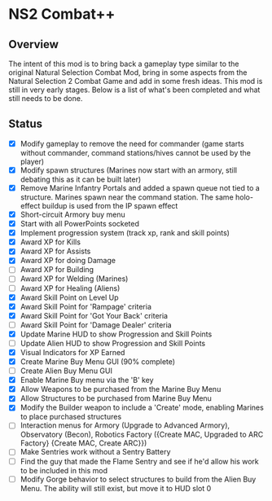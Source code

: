 # NS2 Combat++

## Overview
The intent of this mod is to bring back a gameplay type similar to the original Natural Selection Combat Mod, bring in some aspects from the Natural Selection 2 Combat Game and add in some fresh ideas.  This mod is still in very early stages.  Below is a list of what's been completed and what still needs to be done.

## Status
- [x] Modify gameplay to remove the need for commander (game starts without commander, command stations/hives cannot be used by the player)
- [x] Modify spawn structures (Marines now start with an armory, still debating this as it can be built later)
- [x] Remove Marine Infantry Portals and added a spawn queue not tied to a structure. Marines spawn near the command station. The same holo-effect buildup is used from the IP spawn effect
- [x] Short-circuit Armory buy menu
- [x] Start with all PowerPoints socketed
- [x] Implement progression system (track xp, rank and skill points)
- [x] Award XP for Kills
- [x] Award XP for Assists
- [x] Award XP for doing Damage
- [ ] Award XP for Building
- [ ] Award XP for Welding (Marines)
- [ ] Award XP for Healing (Aliens)
- [x] Award Skill Point on Level Up
- [x] Award Skill Point for 'Rampage' criteria
- [x] Award Skill Point for 'Got Your Back' criteria
- [ ] Award Skill Point for 'Damage Dealer' criteria
- [x] Update Marine HUD to show Progression and Skill Points
- [ ] Update Alien HUD to show Progression and Skill Points
- [x] Visual Indicators for XP Earned
- [x] Create Marine Buy Menu GUI (90% complete)
- [ ] Create Alien Buy Menu GUI
- [x] Enable Marine Buy menu via the 'B' key
- [x] Allow Weapons to be purchased from the Marine Buy Menu
- [x] Allow Structures to be purchased from Marine Buy Menu
- [x] Modify the Builder weapon to include a 'Create' mode, enabling Marines to place purchased structures
- [ ] Interaction menus for Armory (Upgrade to Advanced Armory), Observatory (Becon), Robotics Factory ({Create MAC, Upgraded to ARC Factory} {Create MAC, Create ARC}})
- [ ] Make Sentries work without a Sentry Battery
- [ ] Find the guy that made the Flame Sentry and see if he'd allow his work to be included in this mod
- [ ] Modify Gorge behavior to select structures to build from the Alien Buy Menu.  The ability will still exist, but move it to HUD slot 0
